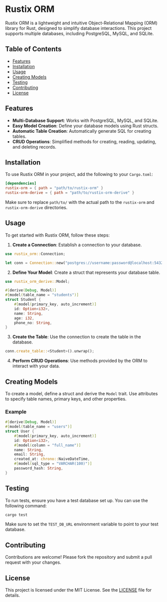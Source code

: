 # Rustix ORM

Rustix ORM is a lightweight and intuitive Object-Relational Mapping (ORM) library for Rust, designed to simplify database interactions. This project supports multiple databases, including PostgreSQL, MySQL, and SQLite.

## Table of Contents

- [Features](#features)
- [Installation](#installation)
- [Usage](#usage)
- [Creating Models](#creating-models)
- [Testing](#testing)
- [Contributing](#contributing)
- [License](#license)

## Features

- **Multi-Database Support**: Works with PostgreSQL, MySQL, and SQLite.
- **Easy Model Creation**: Define your database models using Rust structs.
- **Automatic Table Creation**: Automatically generate SQL for creating tables.
- **CRUD Operations**: Simplified methods for creating, reading, updating, and deleting records.

## Installation

To use Rustix ORM in your project, add the following to your `Cargo.toml`:

```toml
[dependencies]
rustix-orm = { path = "path/to/rustix-orm" }
rustix-orm-derive = { path = "path/to/rustix-orm-derive" }
```

Make sure to replace `path/to/` with the actual path to the `rustix-orm` and `rustix-orm-derive` directories.

## Usage

To get started with Rustix ORM, follow these steps:

1. **Create a Connection**: Establish a connection to your database.

```rust
use rustix_orm::Connection;

let conn = Connection::new("postgres://username:password@localhost:5432/database_name").unwrap();
```

2. **Define Your Model**: Create a struct that represents your database table.

```rust
use rustix_orm_derive::Model;

#[derive(Debug, Model)]
#[model(table_name = "students")]
struct Student {
    #[model(primary_key, auto_increment)]
    id: Option<i32>,
    name: String,
    age: i32,
    phone_no: String,
}
```

3. **Create the Table**: Use the connection to create the table in the database.

```rust
conn.create_table::<Student>().unwrap();
```

4. **Perform CRUD Operations**: Use methods provided by the ORM to interact with your data.

## Creating Models

To create a model, define a struct and derive the `Model` trait. Use attributes to specify table names, primary keys, and other properties.

### Example

```rust
#[derive(Debug, Model)]
#[model(table_name = "users")]
struct User {
    #[model(primary_key, auto_increment)]
    id: Option<i32>,
    #[model(column = "full_name")]
    name: String,
    email: String,
    created_at: chrono::NaiveDateTime,
    #[model(sql_type = "VARCHAR(100)")]
    password_hash: String,
}
```

## Testing

To run tests, ensure you have a test database set up. You can use the following command:

```bash
cargo test
```

Make sure to set the `TEST_DB_URL` environment variable to point to your test database.

## Contributing

Contributions are welcome! Please fork the repository and submit a pull request with your changes.

## License

This project is licensed under the MIT License. See the [LICENSE](LICENSE) file for details.
